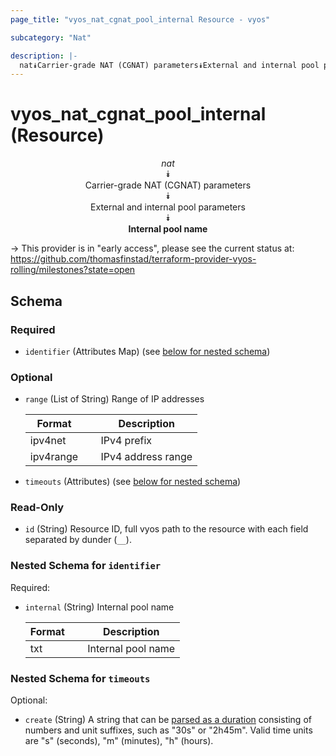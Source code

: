 ```yaml
---
page_title: "vyos_nat_cgnat_pool_internal Resource - vyos"

subcategory: "Nat"

description: |- 
  nat⯯Carrier-grade NAT (CGNAT) parameters⯯External and internal pool parameters⯯Internal pool name
---
```


# vyos_nat_cgnat_pool_internal (Resource)
<center>

*nat*  
⯯  
Carrier-grade NAT (CGNAT) parameters  
⯯  
External and internal pool parameters  
⯯  
**Internal pool name**


</center>

-> This provider is in "early access", please see the current status at: https://github.com/thomasfinstad/terraform-provider-vyos-rolling/milestones?state=open

## Schema

### Required

- `identifier` (Attributes Map) (see [below for nested schema](#nestedatt--identifier))

### Optional

- `range` (List of String) Range of IP addresses

    |Format     &emsp;|Description         |
    |-------------|----------------------|
    |ipv4net    &emsp;|IPv4 prefix         |
    |ipv4range  &emsp;|IPv4 address range  |
- `timeouts` (Attributes) (see [below for nested schema](#nestedatt--timeouts))

### Read-Only

- `id` (String) Resource ID, full vyos path to the resource with each field separated by dunder (`__`).

<a id="nestedatt--identifier"></a>
### Nested Schema for `identifier`

Required:

- `internal` (String) Internal pool name

    |Format  &emsp;|Description         |
    |----------|----------------------|
    |txt     &emsp;|Internal pool name  |


<a id="nestedatt--timeouts"></a>
### Nested Schema for `timeouts`

Optional:

- `create` (String) A string that can be [parsed as a duration](https://pkg.go.dev/time#ParseDuration) consisting of numbers and unit suffixes, such as &#34;30s&#34; or &#34;2h45m&#34;. Valid time units are &#34;s&#34; (seconds), &#34;m&#34; (minutes), &#34;h&#34; (hours).  
